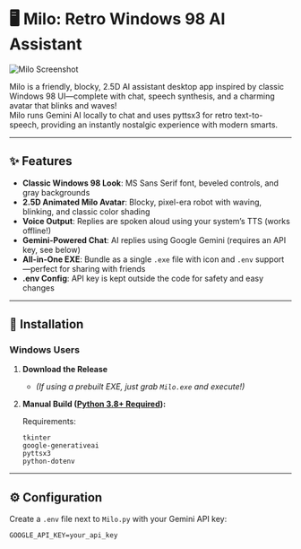 # 🖥️ Milo: Retro Windows 98 AI Assistant

![Milo Screenshot](https://cdn.desmosgraph.xyz/MiloBanner.png)

Milo is a friendly, blocky, 2.5D AI assistant desktop app inspired by classic Windows 98 UI—complete with chat, speech synthesis, and a charming avatar that blinks and waves!  
Milo runs Gemini AI locally to chat and uses pyttsx3 for retro text-to-speech, providing an instantly nostalgic experience with modern smarts.

---

## ✨ Features

- **Classic Windows 98 Look**: MS Sans Serif font, beveled controls, and gray backgrounds
- **2.5D Animated Milo Avatar**: Blocky, pixel-era robot with waving, blinking, and classic color shading
- **Voice Output**: Replies are spoken aloud using your system’s TTS (works offline!)
- **Gemini-Powered Chat**: AI replies using Google Gemini (requires an API key, see below)
- **All-in-One EXE**: Bundle as a single `.exe` file with icon and `.env` support—perfect for sharing with friends
- **.env Config**: API key is kept outside the code for safety and easy changes

---

## 🚀 Installation

### Windows Users

1. **Download the Release**
    - *(If using a prebuilt EXE, just grab `Milo.exe` and execute!)*

2. **Manual Build ([Python 3.8+ Required](https://www.python.org/downloads/)):**

    Requirements:
    ```
    tkinter
    google-generativeai
    pyttsx3
    python-dotenv
    ```

---

## ⚙️ Configuration

Create a `.env` file next to `Milo.py` with your Gemini API key:
```
GOOGLE_API_KEY=your_api_key
```

